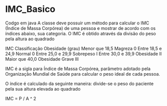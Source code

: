 # IMC_Basico
Codgo em java A classe deve possuir um método para calcular o IMC (Índice de Massa Corpórea) de uma pessoa e mostrar de acordo com os índices abaixo, sua categoria. O IMC é obtido através da divisão do peso pela altura ao quadrado


IMC 	Classificação 	Obesidade (grau)
Menor que 18,5 	Magreza 	0
Entre 18,5 e 24,9 	Normal 	0
Entre 25,0 e 29,9 	Sobrepeso 	I
Entre 30,0 e 39,9 	Obesidade 	II
Maior que 40,0 	Obesidade Grave 	III

IMC é a sigla para Índice de Massa Corpórea, parâmetro adotado pela Organização Mundial de Saúde para calcular o peso ideal de cada pessoa.

O índice é calculado da seguinte maneira: divide-se o peso do paciente pela sua altura elevada ao quadrado

IMC = P / A ^ 2
